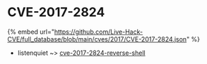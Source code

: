 # CVE-2017-2824
{% embed url="https://github.com/Live-Hack-CVE/full_database/blob/main/cves/2017/CVE-2017-2824.json" %}

* listenquiet ~> [cve-2017-2824-reverse-shell](https://www.alice-snow.ru/2017/database/cve-2017-2824/cve-2017-2824-reverse-shell-listenquiet)